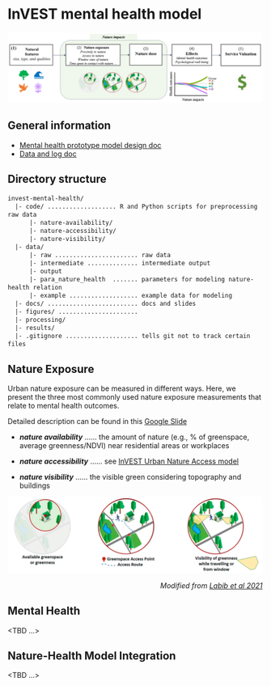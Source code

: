# InVEST mental health model

<p align="center">
  <img src="./man/images/nature_health.png"/>
</p>


## General information 
* [Mental health prototype model design doc](https://docs.google.com/document/d/1_d6IOOurUzfObgyQLN81KvM_KZz7eypWf4hYmoS7URM/edit#heading=h.5g60p2czv3bh)
* [Data and log doc](https://docs.google.com/document/d/1h3M5kNG7UyWXREg6LEhTfY2tvIyI1dRjxHbpa8VTEEM/edit?usp=sharing)

## Directory structure
```
invest-mental-health/
  |- code/ ................... R and Python scripts for preprocessing raw data
      |- nature-availability/ 
      |- nature-accessibility/
      |- nature-visibility/
  |- data/ 
      |- raw ....................... raw data
      |- intermediate .............. intermediate output
      |- output
      |- para_nature_health  ....... parameters for modeling nature-health relation
      |- example ................... example data for modeling
  |- docs/ ......................... docs and slides
  |- figures/ ......................
  |- processing/
  |- results/
  |- .gitignore .................... tells git not to track certain files
```

## Nature Exposure

Urban nature exposure can be measured in different ways. Here, we present the three most commonly used nature exposure measurements that relate to mental health outcomes. 

Detailed description can be found in this [Google Slide](https://docs.google.com/presentation/d/189DM6Cf0j2CCCwn8CQ9EbI6i2mIGPo2Xb-0KmNzHA6s/edit?usp=sharing)

* ***nature availability*** ...... the amount of nature (e.g., % of greenspace, average greenness/NDVI) near residential areas or workplaces

* ***nature accessibility*** ...... see [InVEST Urban Nature Access model](https://storage.googleapis.com/releases.naturalcapitalproject.org/invest-userguide/latest/en/urban_nature_access.html)

* ***nature visibility*** ...... the visible green considering topography and buildings


<p align="center">
  <img src="./man/images/nature_exposure_type_illustration.png"/>
</p>


*<div align="right"> Modified from [Labib et al 2021](https://doi.org/10.1016/j.scitotenv.2021.147919) </div>*


## Mental Health

<TBD ...>


## Nature-Health Model Integration 

<TBD ...>


